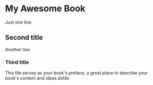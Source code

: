 # My Awesome Book

Just one line.

## Second title

Another line.

### Third title

This file serves as your book's preface, a great place to describe your book's content and ideas.dsfds